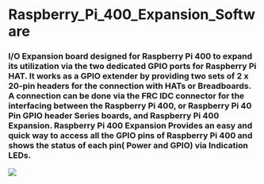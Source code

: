 # Raspberry_Pi_400_Expansion_Software

### I/O Expansion board designed for Raspberry Pi 400 to expand its utilization via the two dedicated GPIO ports for Raspberry Pi HAT.  It works as a GPIO extender by providing two sets of 2 x 20-pin headers for the connection with HATs or Breadboards. A connection can be done via the FRC IDC connector for the interfacing between the Raspberry Pi 400, or Raspberry Pi 40 Pin GPIO header Series boards,  and Raspberry Pi 400 Expansion. Raspberry Pi 400 Expansion Provides an easy and quick way to access all the GPIO pins of Raspberry Pi 400 and shows the status of each pin( Power and GPIO) via Indication LEDs.

<img src ="https://github.com/sbcshop/Raspberry_Pi_400_Expansion_Software/blob/main/images/img.png" />
